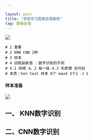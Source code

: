 ```yaml
---

layout: post
title: "深度学习图像处理案例"
tag: 图像处理
---
```


![](https://ws1.sinaimg.cn/large/e93305edgy1fw1q8bizdvj20jo07ydgv.jpg)

~~~
# 1 重要
# 2 KNN CNN 2种
# 3 样本 
# 4 旧瓶装新酒 ：数字识别的不同
# 4.1 网络 4。2 每一级 4.3 先原理 后代码 
# 本质：knn test 样本 K个 max4 3个1 -》1
~~~

#### 样本准备

![](https://ws1.sinaimg.cn/large/e93305edgy1fw1ry01qolj20i40a4jug.jpg)



## 一、 KNN数字识别





## 二、CNN数字识别

